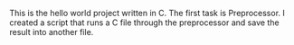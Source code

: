 This is the hello world project written in C.
The first task is Preprocessor. I created a script that runs a C file through the preprocessor and save the result into another file.
